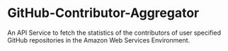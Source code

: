 # GitHub-Contributor-Aggregator
An API Service to fetch the statistics of the contributors of user specified GitHub repositories in the Amazon Web Services Environment.

